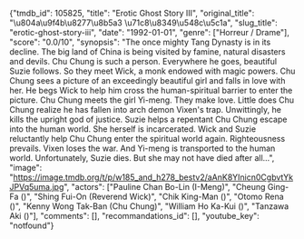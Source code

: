 {"tmdb_id": 105825, "title": "Erotic Ghost Story III", "original_title": "\u804a\u9f4b\u8277\u8b5a3 \u71c8\u8349\u548c\u5c1a", "slug_title": "erotic-ghost-story-iii", "date": "1992-01-01", "genre": ["Horreur / Drame"], "score": "0.0/10", "synopsis": "The once mighty Tang Dynasty is in its decline. The big land of China is being visited by famine, natural disasters and devils. Chu Chung is such a person. Everywhere he goes, beautiful Suzie follows. So they meet Wick, a monk endowed with magic powers. Chu Chung sees a picture of an exceedingly beautiful girl and falls in love with her. He begs Wick to help him cross the human-spiritual barrier to enter the picture. Chu Chung meets the girl Yi-meng. They make love. Little does Chu Chung realize he has fallen into arch demon Vixen's trap. Unwittingly, he kills the upright god of justice. Suzie helps a repentant Chu Chung escape into the human world. She herself is incarcerated. Wick and Suzie reluctantly help Chu Chung enter the spiritual world again. Righteousness prevails. Vixen loses the war. And Yi-meng is transported to the human world. Unfortunately, Suzie dies. But she may not have died after all...", "image": "https://image.tmdb.org/t/p/w185_and_h278_bestv2/aAnK8YInicn0CgbvtYkJPVq5uma.jpg", "actors": ["Pauline Chan Bo-Lin (I-Meng)", "Cheung Ging-Fa ()", "Shing Fui-On (Reverend Wick)", "Chik King-Man ()", "Otomo Rena ()", "Kenny Wong Tak-Ban (Chu Chung)", "William Ho Ka-Kui ()", "Tanzawa Aki ()"], "comments": [], "recommandations_id": [], "youtube_key": "notfound"}